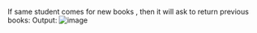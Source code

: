 If same student comes for new books , then it will ask to return previous books:
Output:
![image](https://user-images.githubusercontent.com/60638186/119258495-78980400-bbe7-11eb-8456-d1efeb10007c.png)

